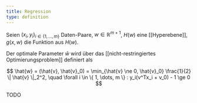 ```yaml
---
title: Regression
type: definition
---
```


Seien $(x_i, y_i)_{i \in \{ 1, \dots, m \}}$ Daten-Paare, $w \in \mathbb{R}^{m+1}$, $H(w)$ eine [[Hyperebene]], $g(x, w)$ die Funktion aus $H(w)$.

Der optimale Parameter $\hat{w}$ wird über das [[nicht-restringiertes Optimierungsproblem]] definiert als

$$
	\hat{w} = (\hat{v}, \hat{v}_0) = \min_{\hat{v} \ne 0, \hat{v}_0} \frac{1}{2} \| \hat{v} \|_2^2, \quad \forall i \in \{ 1, \dots, m \} : y_i(v^Tx_i + v_0) - 1 \ge 0
$$

TODO